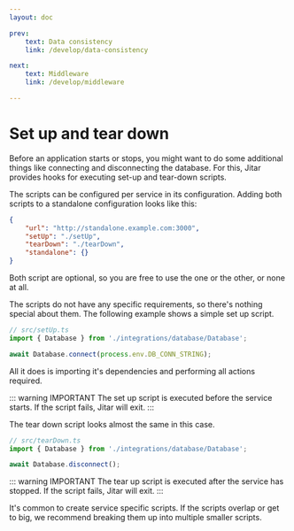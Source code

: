 ```yaml
---
layout: doc

prev:
    text: Data consistency
    link: /develop/data-consistency

next:
    text: Middleware
    link: /develop/middleware

---
```


# Set up and tear down

Before an application starts or stops, you might want to do some additional things like connecting and disconnecting the database.
For this, Jitar provides hooks for executing set-up and tear-down scripts.

The scripts can be configured per service in its configuration.
Adding both scripts to a standalone configuration looks like this:

```json
{
    "url": "http://standalone.example.com:3000",
    "setUp": "./setUp",
    "tearDown": "./tearDown",
    "standalone": {}
}
```

Both script are optional, so you are free to use the one or the other, or none at all.

The scripts do not have any specific requirements, so there's nothing special about them.
The following example shows a simple set up script.

```ts
// src/setUp.ts
import { Database } from './integrations/database/Database';

await Database.connect(process.env.DB_CONN_STRING);
```

All it does is importing it's dependencies and performing all actions required.

::: warning IMPORTANT
The set up script is executed before the service starts. If the script fails, Jitar will exit.
:::

The tear down script looks almost the same in this case.

```ts
// src/tearDown.ts
import { Database } from './integrations/database/Database';

await Database.disconnect();
```

::: warning IMPORTANT
The tear up script is executed after the service has stopped. If the script fails, Jitar will exit.
:::

It's common to create service specific scripts.
If the scripts overlap or get to big, we recommend breaking them up into multiple smaller scripts.
